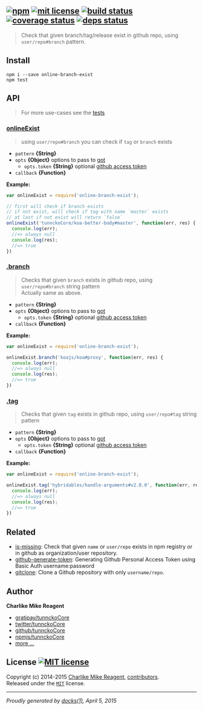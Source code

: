 ## [![npm][npmjs-img]][npmjs-url] [![mit license][license-img]][license-url] [![build status][travis-img]][travis-url] [![coverage status][coveralls-img]][coveralls-url] [![deps status][daviddm-img]][daviddm-url]

> Check that given branch/tag/release exist in github repo, using `user/repo#branch` pattern.

## Install
```
npm i --save online-branch-exist
npm test
```


## API
> For more use-cases see the [tests](./test.js)

### [onlineExist](./index.js#L30)
> using `user/repo#branch` you can check if `tag` or `branch` exists

- `pattern` **{String}**
- `opts` **{Object}** options to pass to [got](https://github.com/sindresorhus/got)
  + `opts.token` **{String}** optional [github access token](https://github.com/settings/tokens/new)
- `callback` **{Function}**

**Example:**

```js
var onlineExist = require('online-branch-exist');

// first will check if branch exists
// if not exist, will check if tag with name `master` exists
// at last if not exist will return `false`
onlineExist('tunnckoCore/koa-better-body#master', function(err, res) {
  console.log(err);
  //=> always null
  console.log(res);
  //=> true
})
```

### [.branch](./index.js#L59)
> Checks that given `branch` exists in github repo, using `user/repo#branch` string pattern  
> Actually same as above.

- `pattern` **{String}**
- `opts` **{Object}** options to pass to [got](https://github.com/sindresorhus/got)
  + `opts.token` **{String}** optional [github access token](https://github.com/settings/tokens/new)
- `callback` **{Function}**

**Example:**

```js
var onlineExist = require('online-branch-exist');

onlineExist.branch('koajs/koa#proxy', function(err, res) {
  console.log(err);
  //=> always null
  console.log(res);
  //=> true
})
```

### [.tag](./index.js#L74)
> Checks that given `tag` exists in github repo, using `user/repo#tag` string pattern

- `pattern` **{String}**
- `opts` **{Object}** options to pass to [got](https://github.com/sindresorhus/got)
  + `opts.token` **{String}** optional [github access token](https://github.com/settings/tokens/new)
- `callback` **{Function}**

**Example:**

```js
var onlineExist = require('online-branch-exist');

onlineExist.tag('hybridables/handle-arguments#v2.0.0', function(err, res) {
  console.log(err);
  //=> always null
  console.log(res);
  //=> true
})
```


## Related
- [is-missing](https://github.com/tunnckoCore/is-missing): Check that given `name` or `user/repo` exists in npm registry or in github as organization/user repository.
- [github-generate-token](https://github.com/tunnckoCore/github-generate-token): Generating Github Personal Access Token using Basic Auth username:password
- [gitclone](https://github.com/tunnckoCore/gitclone): Clone a Github repository with only `username/repo`. 


## Author
**Charlike Mike Reagent**
+ [gratipay/tunnckoCore][author-gratipay]
+ [twitter/tunnckoCore][author-twitter]
+ [github/tunnckoCore][author-github]
+ [npmjs/tunnckoCore][author-npmjs]
+ [more ...][contrib-more]


## License [![MIT license][license-img]][license-url]
Copyright (c) 2014-2015 [Charlike Mike Reagent][contrib-more], [contributors][contrib-graf].  
Released under the [`MIT`][license-url] license.


[npmjs-url]: http://npm.im/online-branch-exist
[npmjs-img]: https://img.shields.io/npm/v/online-branch-exist.svg?style=flat&label=online-branch-exist

[coveralls-url]: https://coveralls.io/r/tunnckoCore/online-branch-exist?branch=master
[coveralls-img]: https://img.shields.io/coveralls/tunnckoCore/online-branch-exist.svg?style=flat

[license-url]: https://github.com/tunnckoCore/online-branch-exist/blob/master/license.md
[license-img]: https://img.shields.io/badge/license-MIT-blue.svg?style=flat

[travis-url]: https://travis-ci.org/tunnckoCore/online-branch-exist
[travis-img]: https://img.shields.io/travis/tunnckoCore/online-branch-exist.svg?style=flat

[daviddm-url]: https://david-dm.org/tunnckoCore/online-branch-exist
[daviddm-img]: https://img.shields.io/david/tunnckoCore/online-branch-exist.svg?style=flat

[author-gratipay]: https://gratipay.com/tunnckoCore
[author-twitter]: https://twitter.com/tunnckoCore
[author-github]: https://github.com/tunnckoCore
[author-npmjs]: https://npmjs.org/~tunnckocore

[contrib-more]: http://j.mp/1stW47C
[contrib-graf]: https://github.com/tunnckoCore/online-branch-exist/graphs/contributors

***

_Proudly generated by [docks(1)](https://github.com/tunnckoCore), April 5, 2015_